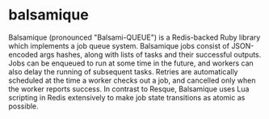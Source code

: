 balsamique
==========

Balsamique (pronounced "Balsami-QUEUE") is a Redis-backed Ruby library
which implements a job queue system.  Balsamique jobs consist of
JSON-encoded args hashes, along with lists of tasks and their
successful outputs.  Jobs can be enqueued to run at some time in the
future, and workers can also delay the running of subsequent tasks.
Retries are automatically scheduled at the time a worker checks out a
job, and cancelled only when the worker reports success.  In contrast
to Resque, Balsamique uses Lua scripting in Redis extensively to make
job state transitions as atomic as possible.
